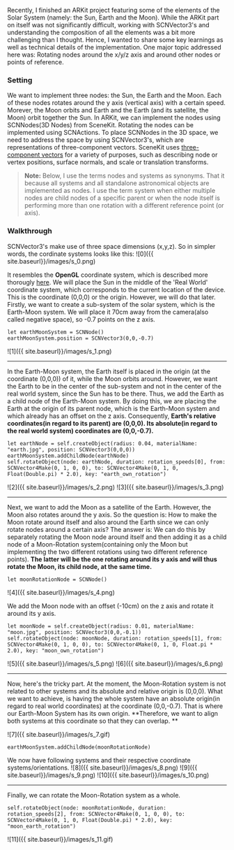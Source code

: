 Recently, I finished an ARKit project featuring some of the elements of the Solar System (namely: the Sun, Earth and the Moon). 
While the ARKit part on itself was not significantly difficult, working with SCNVector3's and understanding the composition
of all the elements was a bit more challenging than I thought. Hence, I wanted to share some key learnings as well as technical
details 
of the implementation. One major topic addressed here was: Rotating nodes around the x/y/z axis and around 
other nodes or points of reference.

### Setting
We want to implement three nodes: the Sun, the Earth and the Moon. Each of these nodes rotates around the y axis (vertical axis)
with a certain speed. Morever, the Moon orbits and Earth and the Earth (and its satellite, the Moon) orbit together the Sun. In ARKit,
we can implement the nodes using SCNNodes(3D Nodes) from SceneKit. Rotating the nodes can be implemented using
SCNActions. To place SCNNodes in the 3D space, we need to address the space by using SCNVector3's, which are representations 
of three-component vectors. SceneKit uses [three-component vectors](https://developer.apple.com/documentation/scenekit/scnvector3) 
for a variety of purposes, such as describing node or vertex positions, surface normals, and scale or translation transforms. 
>  **Note:** Below, I use the terms nodes and systems as synonyms. That it because all systems and all standalone astronomical objects are implemented as nodes. I use the term system when either multiple nodes are child nodes of a specific parent or when the node itself is performing more than one rotation with a different reference point (or axis). 

### Walkthrough 
SCNVector3's make use of three space dimensions (x,y,z). So in simpler words, the cordinate systems looks like this:
![0]({{ site.baseurl}}/images/s_0.png)

It resembles the **OpenGL** coordinate system, which is described more thorougly [here](http://www.falloutsoftware.com/tutorials/gl/gl0.htm).
We will place the Sun in the middle of the 'Real World' coordinate system, which corresponds to the current location of the device. This is the coordinate (0,0,0) or the origin. However, we will do that later. Firstly, we want to create a sub-system of the solar system, which is the Earth-Moon system. We will place it 70cm away from the camera(also called negative space), so -0.7 points on the z axis. 
```
let earthMoonSystem = SCNNode()
earthMoonSystem.position = SCNVector3(0,0,-0.7)
```
![1]({{ site.baseurl}}/images/s_1.png)

---

In the Earth-Moon system, the Earth itself is placed in the origin (at the coordinate (0,0,0)) of it, while the Moon orbits around.
However, we want the Earth to be in the center of the sub-system and not in the center of the real world system, since the Sun
has to be there. Thus, we add the Earth as a child node of the Earth-Moon system. By doing this, we are placing the Earth
at the origin of its parent node, which is the Earth-Moon system and which already has an offset on the z axis. Consequently, **Earth's relative coordinates(in regard to its parent) are (0,0,0). Its absolute(in regard to the real world system) coordinates are (0,0,-0.7).**
```
let earthNode = self.createObject(radius: 0.04, materialName: "earth.jpg", position: SCNVector3(0,0,0))
earthMoonSystem.addChildNode(earthNode)
self.rotateObject(node: earthNode, duration: rotation_speeds[0], from: SCNVector4Make(0, 1, 0, 0), to: SCNVector4Make(0, 1, 0, Float(Double.pi) * 2.0), key: "earth_own_rotation")   
```
![2]({{ site.baseurl}}/images/s_2.png)
![3]({{ site.baseurl}}/images/s_3.png)

---

Next, we want to add the Moon as a satellite of the Earth. However, the Moon also rotates around the y axis. So the question is: How to make the Moon rotate around itself and also around the Earth since we can only rotate nodes around a certain axis?
The answer is: We can do this by separately rotating the Moon node around itself and then adding it as a child node of a Moon-Rotation system(containing only the Moon but implementing the two different rotations using two different reference points). **The latter will be the one rotating around its y axis and will thus rotate the Moon, its child node, at the same time.** 
```
let moonRotationNode = SCNNode()
```
![4]({{ site.baseurl}}/images/s_4.png)

We add the Moon node with an offset (-10cm) on the z axis and rotate it around its y axis.
```
let moonNode = self.createObject(radius: 0.01, materialName: "moon.jpg", position: SCNVector3(0,0,-0.1))
self.rotateObject(node: moonNode, duration: rotation_speeds[1], from: SCNVector4Make(0, 1, 0, 0), to: SCNVector4Make(0, 1, 0, Float.pi * 2.0), key: "moon_own_rotation")
```
![5]({{ site.baseurl}}/images/s_5.png)
![6]({{ site.baseurl}}/images/s_6.png)

---

Now, here's the tricky part. At the moment, the Moon-Rotation system is not related to other systems and its absolute and relative origin is (0,0,0). What we want to achieve, is having the whole system have an absolute origin(in regard to real world coordinates) at the coordinate (0,0,-0.7). That is where our Earth-Moon System has its own origin. **Therefore, we want to align both systems at this coordinate so that they can overlap. **

![7]({{ site.baseurl}}/images/s_7.gif)
```
earthMoonSystem.addChildNode(moonRotationNode)
```

We now have following systems and their respective coordinate systems/orientations.
![8]({{ site.baseurl}}/images/s_8.png)
![9]({{ site.baseurl}}/images/s_9.png)
![10]({{ site.baseurl}}/images/s_10.png)

---

Finally, we can rotate the Moon-Rotation system as a whole. 
```
self.rotateObject(node: moonRotationNode, duration: rotation_speeds[2], from: SCNVector4Make(0, 1, 0, 0), to: SCNVector4Make(0, 1, 0, Float(Double.pi) * 2.0), key: "moon_earth_rotation")
```
![11]({{ site.baseurl}}/images/s_11.gif)
